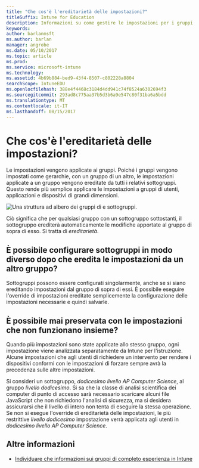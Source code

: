 ```yaml
---
title: "Che cos'è l'ereditarietà delle impostazioni?"
titleSuffix: Intune for Education
description: Informazioni su come gestire le impostazioni per i gruppi di dispositivi con Intune per l'istruzione.
keywords: 
author: barlanmsft
ms.author: barlan
manager: angrobe
ms.date: 05/10/2017
ms.topic: article
ms.prod: 
ms.service: microsoft-intune
ms.technology: 
ms.assetid: 4b69b884-bed9-43f4-8507-c802228a8804
searchScope: IntuneEDU
ms.openlocfilehash: 388e4f4468c3184d4dd941c74f8524a6302694f3
ms.sourcegitcommit: 293ad8c775aa37b5d3b6a9e547c80f31ba6a5bdd
ms.translationtype: MT
ms.contentlocale: it-IT
ms.lasthandoff: 08/15/2017
---
```

# <a name="what-is-settings-inheritance"></a>Che cos'è l'ereditarietà delle impostazioni?

Le impostazioni vengono applicate ai gruppi. Poiché i gruppi vengono impostati come gerarchie, con un gruppo di un altro, le impostazioni applicate a un gruppo vengono ereditate da tutti i relativi sottogruppi. Questo rende più semplice applicare le impostazioni a gruppi di utenti, applicazioni e dispositivi di grandi dimensioni.

  ![Una struttura ad albero dei gruppi di e sottogruppi.](./media/groups-002-inheritance.png)

Ciò significa che per qualsiasi gruppo con un sottogruppo sottostanti, il sottogruppo erediterà automaticamente le modifiche apportate al gruppo di sopra di esso. Si tratta di _ereditarietà_.

## <a name="can-i-configure-subgroups-differently-after-inheriting-settings-from-another-group"></a>È possibile configurare sottogruppi in modo diverso dopo che eredita le impostazioni da un altro gruppo?

Sottogruppi possono essere configurati singolarmente, anche se si siano ereditando impostazioni dal gruppo di sopra di essi. È possibile eseguire l'override di impostazioni ereditate semplicemente la configurazione delle impostazioni necessarie e quindi salvarle.

## <a name="can-i-ever-end-up-with-settings-that-do-not-work-together"></a>È possibile mai preservata con le impostazioni che non funzionano insieme?

Quando più impostazioni sono state applicate allo stesso gruppo, ogni impostazione viene analizzata separatamente da Intune per l'istruzione. Alcune impostazioni che agli utenti di richiedere un intervento per rendere i dispositivi conformi con le impostazioni di forzare sempre avrà la precedenza sulle altre impostazioni.

Si consideri un sottogruppo, *dodicesimo livello AP Computer Science*, al gruppo *livello dodicesimo*. Si sa che la classe di analisi scientifica dei computer di punto di accesso sarà necessario scaricare alcuni file JavaScript che non richiedono l'analisi di sicurezza, ma si desidera assicurarsi che il livello di intero non tenta di eseguire la stessa operazione. Se non si esegue l'override di ereditarietà delle impostazioni, le più restrittive *livello dodicesimo* impostazione verrà applicata agli utenti in *dodicesimo livello AP Computer Science*.

## <a name="find-out-more"></a>Altre informazioni

  - [Individuare che informazioni sui gruppi di completo esperienza in Intune](https://docs.microsoft.com/intune/deploy-use/use-groups-to-manage-users-and-devices-with-microsoft-intune)
